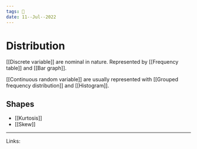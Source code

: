 ```yaml
---
tags: 🌱
date: 11--Jul--2022
---
```


# Distribution

[[Discrete variable]] are nominal in nature. Represented by [[Frequency table]] and [[Bar graph]].

[[Continuous random variable]] are usually represented with [[Grouped frequency distribution]] and [[Histogram]].

## Shapes

- [[Kurtosis]]
- [[Skew]]

---
Links: 



